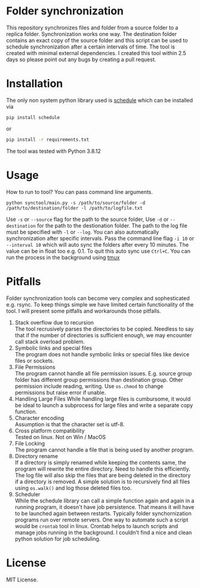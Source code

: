 # Folder synchronization

This repository synchronizes files and folder from a source folder to a 
replica folder. Synchronization works one way. The destination folder contains
an exact copy of the source folder and this script can be used to schedule
synchronization after a certain intervals of time. The tool is created with 
minimal external dependencies. I created this tool within 2.5 days so please
point out any bugs by creating a pull request.

# Installation
The only non system python library used is 
[schedule](https://schedule.readthedocs.io/en/stable/) which can be installed 
via

```
pip install schedule
```
or
```bash
pip install -r requirements.txt
```
The tool was tested with Python 3.8.12
# Usage
How to run to tool? You can pass command line arguments.
```
python synctool/main.py -s /path/to/source/folder -d /path/to/destination/folder -l /path/to/logfile.txt
```
Use `-s` or `--source` flag for the path to the source folder, 
Use `-d` or `--destination` for the path to the destionation folder. 
The path to the log file must be specified with `-l` or `--log`.
You can also automatically synchronization after specific intervals. Pass
the command line flag `-i 10` or `--interval 10` which will auto sync the folders
after every 10 minutes. The value can be in float too e.g. 0.1. To quit this
auto sync use `Ctrl+C`. You can run the process in the background using [tmux](https://github.com/tmux/tmux/wiki/Getting-Started) 

# Pitfalls
Folder synchronization tools can become very complex and sophesticated e.g. rsync. To keep things
simple we have limited certain functionality of the tool. I will present some
pitfalls and workarounds those pitfalls. 

1. Stack overflow due to recursion  
    The tool recrusively parses the directories to be copied. Needless to say
    that if the number of directories is sufficient enough, we may encounter 
    call stack overload problem.
2. Symbolic links and special files  
    The program does not handle symbolic links or special files like device files or sockets.
3. File Permissions  
    The program cannot handle all file permission issues. E.g. source group folder
    has different group permissions than destination group. Other permission include
    reading, writing. Use `os.chmod` to change permissions but raise error
    if unable.
4. Handling Large Files
    While handling large files is cumbursome, it would be ideal to launch a subprocess
    for large files and write a separate copy function.
5. Character encoding  
    Assumption is that the character set is utf-8. 
6. Cross platform compatibility  
    Tested on linux. Not on Win / MacOS
7. File Locking  
    The program cannot handle a file that is being used by another program. 
8. Directory rename  
    If a directory is simply renamed while keeping the contents same, the program
    will rewrite the entire directory. Need to handle this efficiently. The
    log file will also skip the files that are being deleted in the directory if
    a directory is removed. A simple solution is to recursively find all files
    using `os.walk()` and log those deleted files too.
9. Scheduler  
    While the schedule library can call a simple function again and again in a 
    running program, it doesn't have job persistence. That means it will have
    to be launched again between restarts. Typically folder synchornization 
    programs run over remote servers. One way to automate such a script would 
    be `crontab` tool in linux. Crontab helps to launch scripts and manage 
    jobs running in the background. I couldn't find a nice and clean python
    solution for job scheduling.

# License
MIT License.
